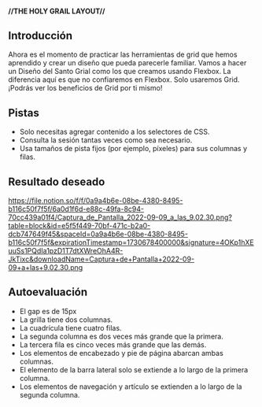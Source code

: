 #### //THE HOLY GRAIL LAYOUT// ####

**Introducción**
---
Ahora es el momento de practicar las herramientas de grid que hemos aprendido y crear un diseño que pueda parecerle familiar. Vamos a hacer un Diseño del Santo Grial como los que creamos usando Flexbox. La diferencia aquí es que no confiaremos en Flexbox. Solo usaremos Grid. ¡Podrás ver los beneficios de Grid por ti mismo!


**Pistas**
---
- Solo necesitas agregar contenido a los selectores de CSS.
- Consulta la sesión tantas veces como sea necesario.
- Usa tamaños de pista fijos (por ejemplo, píxeles) para sus columnas y filas.


**Resultado deseado**
---
https://file.notion.so/f/f/0a9a4b6e-08be-4380-8495-b116c50f7f5f/6a0d1f6d-e88c-49fa-8c94-70cc439a01f4/Captura_de_Pantalla_2022-09-09_a_las_9.02.30.png?table=block&id=e5f5f449-70bf-471c-b2a0-dcb747649f45&spaceId=0a9a4b6e-08be-4380-8495-b116c50f7f5f&expirationTimestamp=1730678400000&signature=4OKp1hXEuuSs1PQdIa1pzD1T7dtXWreOhA4R-JkTixc&downloadName=Captura+de+Pantalla+2022-09-09+a+las+9.02.30.png



**Autoevaluación**
---
- El gap es de 15px
- La grilla tiene dos columnas.
- La cuadrícula tiene cuatro filas.
- La segunda columna es dos veces más grande que la primera.
- La tercera fila es cinco veces más grande que las demás.
- Los elementos de encabezado y pie de página abarcan ambas columnas.
- El elemento de la barra lateral solo se extiende a lo largo de la primera columna.
- Los elementos de navegación y artículo se extienden a lo largo de la segunda columna.